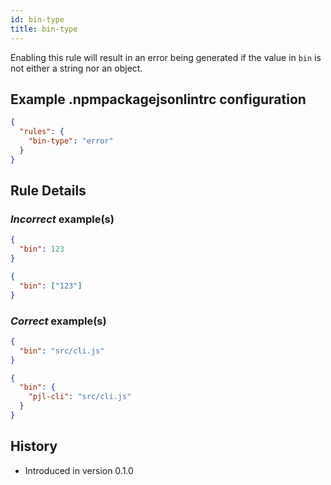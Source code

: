 ```yaml
---
id: bin-type
title: bin-type
---
```


Enabling this rule will result in an error being generated if the value in `bin` is not either a string nor an object.

## Example .npmpackagejsonlintrc configuration

```json
{
  "rules": {
    "bin-type": "error"
  }
}
```

## Rule Details

### *Incorrect* example(s)

```json
{
  "bin": 123
}
```

```json
{
  "bin": ["123"]
}
```

### *Correct* example(s)

```json
{
  "bin": "src/cli.js"
}
```

```json
{
  "bin": {
    "pjl-cli": "src/cli.js"
  }
}
```

## History

* Introduced in version 0.1.0
